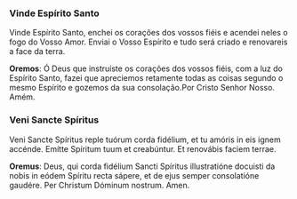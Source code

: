 ### Vinde Espírito Santo

Vinde Espírito Santo, enchei os corações dos vossos fiéis e acendei neles o fogo do Vosso Amor. Enviai o Vosso Espírito e tudo será criado e renovareis a face da terra.

**Oremos**: Ó Deus que instruíste os corações dos vossos fiéis, com a luz do Espírito Santo, fazei que apreciemos retamente todas as coisas segundo o mesmo Espírito e gozemos da sua consolação.Por Cristo Senhor Nosso. Amém.
### Veni Sancte Spíritus

Veni Sancte Spíritus reple tuórum corda fidélium, et tu amóris in eis ignem accénde. Emítte Spíritum tuum et creabúntur. Et renovábis faciem terrae.

**Oremus**: Deus, qui corda fidélium Sancti Spíritus illustratióne docuisti da nobis in eódem Spíritu recta sápere, et de ejus semper consolatióne gaudére. Per Christum Dóminum nostrum. Amen.